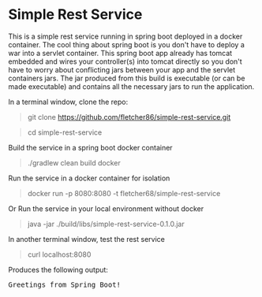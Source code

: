 <h1>Simple Rest Service</h1>

This is a simple rest service running in spring boot deployed in a docker container.
The cool thing about spring boot is you don't have to deploy a war into a servlet
container.  This spring boot app already has tomcat embedded and wires your controller(s)
into tomcat directly so you don't have to worry about conflicting jars between your
app and the servlet containers jars.  The jar produced from this build is 
executable (or can be made executable) and contains all the necessary jars to run 
the application.

In a terminal window, clone the repo:

> git clone https://github.com/fletcher86/simple-rest-service.git

> cd simple-rest-service

Build the service in a spring boot docker container
> ./gradlew clean build docker

Run the service in a docker container for isolation
> docker run -p 8080:8080 -t fletcher68/simple-rest-service

Or Run the service in your local environment without docker
> java -jar ./build/libs/simple-rest-service-0.1.0.jar

In another terminal window, test the rest service

> curl localhost:8080

Produces the following output:

<pre>
Greetings from Spring Boot!
</pre>
